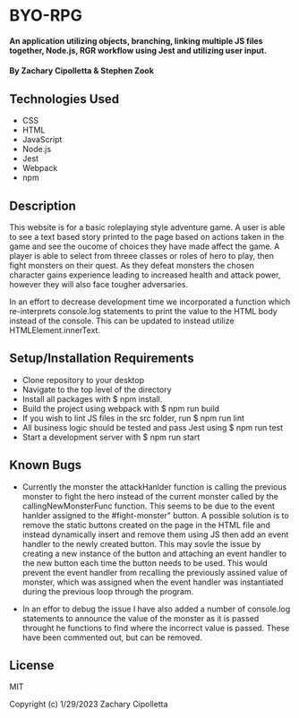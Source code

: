 # BYO-RPG


#### An application utilizing objects, branching, linking multiple JS files together, Node.js, RGR workflow using Jest and utilizing user input.

#### By Zachary Cipolletta & Stephen Zook

## Technologies Used

* CSS
* HTML
* JavaScript
* Node.js
* Jest
* Webpack
* npm

## Description
This website is for a basic roleplaying style adventure game.  A user is able to see a text based story printed to the page based on actions taken in the game and see the oucome of choices they have made affect the game.  A player is able to select from threee classes or roles of hero to play, then fight monsters on their quest.  As they defeat monsters the chosen character gains experience leading to increased health and attack power, however they will also face tougher adversaries.

In an effort to decrease development time we incorporated a function which re-interprets console.log statements to print the value to the HTML body instead of the console.  This can be updated to instead utilize HTMLElement.innerText.

## Setup/Installation Requirements

* Clone repository to your desktop
* Navigate to the top level of the directory
* Install all packages with $ npm install.
* Build the project using webpack with $ npm run build
* If you wish to lint JS files in the src folder, run $ npm run lint
* All business logic should be tested and pass Jest using $ npm run test
* Start a development server with $ npm run start

## Known Bugs

* Currently the monster the attackHanlder function is calling the previous monster to fight the hero instead of the current monster called by the callingNewMonsterFunc function.  This seems to be due to the event hanlder assigned to the #fight-monster" button.  A possible solution is to remove the static buttons created on the page in the HTML file and instead dynamically insert and remove them using JS then add an event handler to the newly created button.  This may sovle the issue by creating a new instance of the button and attaching an event handler to the new button each time the button needs to be used.  This would prevent the event handler from recalling the previously assined value of monster, which was assigned when the event handler was instantiated during the previous loop through the program.

* In an effor to debug the issue I have also added a number of console.log statements to announce the value of the monster as it is passed throught he functions to find where the incorrect value is passed.  These have been commented out, but can be removed.

## License
MIT

Copyright (c) 1/29/2023 Zachary Cipolletta